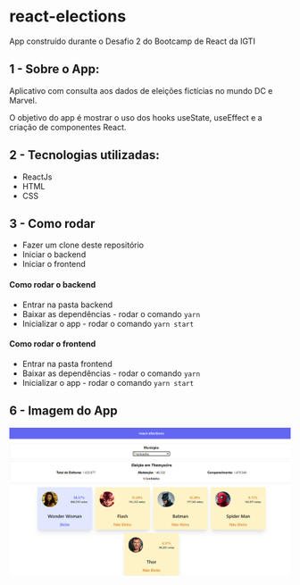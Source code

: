 # react-elections
App construído durante o Desafio 2 do Bootcamp de React da IGTI


## 1 - Sobre o App:
Aplicativo com consulta aos dados de eleições fictícias no mundo DC e Marvel.

O objetivo do app é mostrar o uso dos hooks useState, useEffect e a criação de componentes React.

## 2 - Tecnologias utilizadas:
* ReactJs
* HTML
* CSS

## 3 - Como rodar
* Fazer um clone deste repositório
* Iniciar o backend
* Iniciar o frontend

#### Como rodar o backend
* Entrar na pasta backend
* Baixar as dependências - rodar o comando ``` yarn ```
* Inicializar o app - rodar o comando ``` yarn start ```

#### Como rodar o frontend
* Entrar na pasta frontend
* Baixar as dependências - rodar o comando ``` yarn ```
* Inicializar o app - rodar o comando ``` yarn start ```

## 6 - Imagem do App
<p align="center">
  <img src="/print-Sistema.png">
</p>

